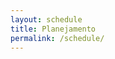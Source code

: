 ```yaml
---
layout: schedule
title: Planejamento
permalink: /schedule/
---
```


<!-- * [Plano de Ensino](/assets/planejamento/plano-de-ensino.pdf) -->